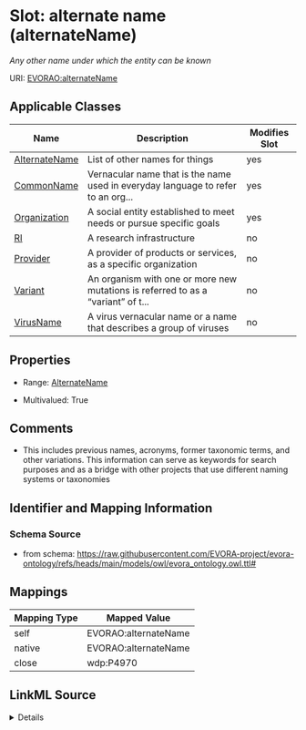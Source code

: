 

# Slot: alternate name (alternateName)


_Any other name under which the entity can be known_





URI: [EVORAO:alternateName](https://raw.githubusercontent.com/EVORA-project/evora-ontology/refs/heads/main/models/owl/evora_ontology.owl.ttl#alternateName)



<!-- no inheritance hierarchy -->





## Applicable Classes

| Name | Description | Modifies Slot |
| --- | --- | --- |
| [AlternateName](AlternateName.md) | List of other names for things |  yes  |
| [CommonName](CommonName.md) | Vernacular name that is the name used in everyday language to refer to an org... |  yes  |
| [Organization](Organization.md) | A social entity established to meet needs or pursue specific goals |  yes  |
| [RI](RI.md) | A research infrastructure |  no  |
| [Provider](Provider.md) | A provider of products or services, as a specific organization |  no  |
| [Variant](Variant.md) | An organism with one or more new mutations is referred to as a “variant” of t... |  no  |
| [VirusName](VirusName.md) | A virus vernacular name or a name that describes a group of viruses |  no  |







## Properties

* Range: [AlternateName](AlternateName.md)

* Multivalued: True





## Comments

* This includes previous names, acronyms, former taxonomic terms, and other variations. This information can serve as keywords for search purposes and as a bridge with other projects that use different naming systems or taxonomies

## Identifier and Mapping Information







### Schema Source


* from schema: https://raw.githubusercontent.com/EVORA-project/evora-ontology/refs/heads/main/models/owl/evora_ontology.owl.ttl#




## Mappings

| Mapping Type | Mapped Value |
| ---  | ---  |
| self | EVORAO:alternateName |
| native | EVORAO:alternateName |
| close | wdp:P4970 |




## LinkML Source

<details>
```yaml
name: alternateName
description: Any other name under which the entity can be known
title: alternate name
comments:
- This includes previous names, acronyms, former taxonomic terms, and other variations.
  This information can serve as keywords for search purposes and as a bridge with
  other projects that use different naming systems or taxonomies
from_schema: https://raw.githubusercontent.com/EVORA-project/evora-ontology/refs/heads/main/models/owl/evora_ontology.owl.ttl#
close_mappings:
- wdp:P4970
rank: 1000
alias: alternateName
domain_of:
- CommonName
- AlternateName
- Organization
range: AlternateName
required: false
multivalued: true

```
</details>